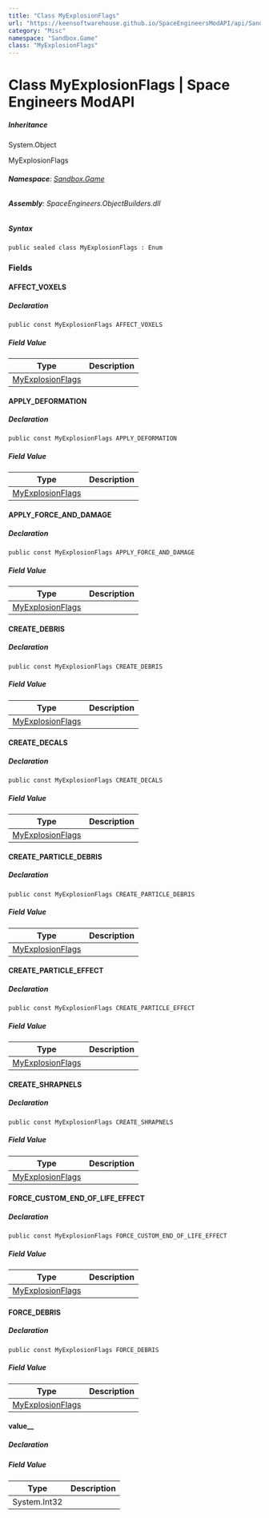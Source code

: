```yaml
---
title: "Class MyExplosionFlags"
url: "https://keensoftwarehouse.github.io/SpaceEngineersModAPI/api/Sandbox.Game.MyExplosionFlags.html"
category: "Misc"
namespace: "Sandbox.Game"
class: "MyExplosionFlags"
---
```


# Class MyExplosionFlags | Space Engineers ModAPI

##### Inheritance

System.Object

MyExplosionFlags

###### **Namespace**: [Sandbox.Game](https://keensoftwarehouse.github.io/SpaceEngineersModAPI/api/Sandbox.Game.html)

###### **Assembly**: SpaceEngineers.ObjectBuilders.dll

##### Syntax

```
public sealed class MyExplosionFlags : Enum
```

### Fields

#### AFFECT\_VOXELS

##### Declaration

```
public const MyExplosionFlags AFFECT_VOXELS
```

##### Field Value

| Type | Description |
| --- | --- |
| [MyExplosionFlags](https://keensoftwarehouse.github.io/SpaceEngineersModAPI/api/Sandbox.Game.MyExplosionFlags.html) |     |

#### APPLY\_DEFORMATION

##### Declaration

```
public const MyExplosionFlags APPLY_DEFORMATION
```

##### Field Value

| Type | Description |
| --- | --- |
| [MyExplosionFlags](https://keensoftwarehouse.github.io/SpaceEngineersModAPI/api/Sandbox.Game.MyExplosionFlags.html) |     |

#### APPLY\_FORCE\_AND\_DAMAGE

##### Declaration

```
public const MyExplosionFlags APPLY_FORCE_AND_DAMAGE
```

##### Field Value

| Type | Description |
| --- | --- |
| [MyExplosionFlags](https://keensoftwarehouse.github.io/SpaceEngineersModAPI/api/Sandbox.Game.MyExplosionFlags.html) |     |

#### CREATE\_DEBRIS

##### Declaration

```
public const MyExplosionFlags CREATE_DEBRIS
```

##### Field Value

| Type | Description |
| --- | --- |
| [MyExplosionFlags](https://keensoftwarehouse.github.io/SpaceEngineersModAPI/api/Sandbox.Game.MyExplosionFlags.html) |     |

#### CREATE\_DECALS

##### Declaration

```
public const MyExplosionFlags CREATE_DECALS
```

##### Field Value

| Type | Description |
| --- | --- |
| [MyExplosionFlags](https://keensoftwarehouse.github.io/SpaceEngineersModAPI/api/Sandbox.Game.MyExplosionFlags.html) |     |

#### CREATE\_PARTICLE\_DEBRIS

##### Declaration

```
public const MyExplosionFlags CREATE_PARTICLE_DEBRIS
```

##### Field Value

| Type | Description |
| --- | --- |
| [MyExplosionFlags](https://keensoftwarehouse.github.io/SpaceEngineersModAPI/api/Sandbox.Game.MyExplosionFlags.html) |     |

#### CREATE\_PARTICLE\_EFFECT

##### Declaration

```
public const MyExplosionFlags CREATE_PARTICLE_EFFECT
```

##### Field Value

| Type | Description |
| --- | --- |
| [MyExplosionFlags](https://keensoftwarehouse.github.io/SpaceEngineersModAPI/api/Sandbox.Game.MyExplosionFlags.html) |     |

#### CREATE\_SHRAPNELS

##### Declaration

```
public const MyExplosionFlags CREATE_SHRAPNELS
```

##### Field Value

| Type | Description |
| --- | --- |
| [MyExplosionFlags](https://keensoftwarehouse.github.io/SpaceEngineersModAPI/api/Sandbox.Game.MyExplosionFlags.html) |     |

#### FORCE\_CUSTOM\_END\_OF\_LIFE\_EFFECT

##### Declaration

```
public const MyExplosionFlags FORCE_CUSTOM_END_OF_LIFE_EFFECT
```

##### Field Value

| Type | Description |
| --- | --- |
| [MyExplosionFlags](https://keensoftwarehouse.github.io/SpaceEngineersModAPI/api/Sandbox.Game.MyExplosionFlags.html) |     |

#### FORCE\_DEBRIS

##### Declaration

```
public const MyExplosionFlags FORCE_DEBRIS
```

##### Field Value

| Type | Description |
| --- | --- |
| [MyExplosionFlags](https://keensoftwarehouse.github.io/SpaceEngineersModAPI/api/Sandbox.Game.MyExplosionFlags.html) |     |

#### value\_\_

##### Declaration

##### Field Value

| Type | Description |
| --- | --- |
| System.Int32 |     |